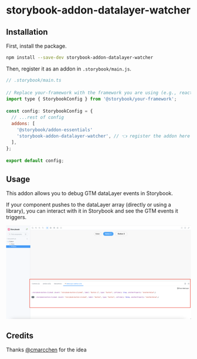 # storybook-addon-datalayer-watcher

## Installation

First, install the package.

```sh
npm install --save-dev storybook-addon-datalayer-watcher
```

Then, register it as an addon in `.storybook/main.js`.

```js
// .storybook/main.ts

// Replace your-framework with the framework you are using (e.g., react-webpack5, vue3-vite)
import type { StorybookConfig } from '@storybook/your-framework';

const config: StorybookConfig = {
  // ...rest of config
  addons: [
    '@storybook/addon-essentials'
    'storybook-addon-datalayer-watcher', // 👈 register the addon here
  ],
};

export default config;
```

## Usage

This addon allows you to debug GTM dataLayer events in Storybook.

If your component pushes to the dataLayer array (directly or using a library), you can interact with it in Storybook and see the GTM events it triggers.

![Demo image](demo-screenshot.png)


## Credits

Thanks [@cmarcchen](https://github.com/cmarcchen) for the idea
